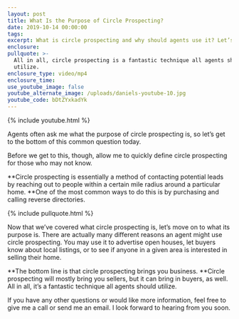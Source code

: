 ```yaml
---
layout: post
title: What Is the Purpose of Circle Prospecting?
date: 2019-10-14 00:00:00
tags:
excerpt: What is circle prospecting and why should agents use it? Let’s discuss.
enclosure:
pullquote: >-
  All in all, circle prospecting is a fantastic technique all agents should
  utilize.
enclosure_type: video/mp4
enclosure_time:
use_youtube_image: false
youtube_alternate_image: /uploads/daniels-youtube-10.jpg
youtube_code: bDtZYxkadYk
---
```


{% include youtube.html %}

Agents often ask me what the purpose of circle prospecting is, so let’s get to the bottom of this common question today.

Before we get to this, though, allow me to quickly define circle prospecting for those who may not know.

**Circle prospecting is essentially a method of contacting potential leads by reaching out to people within a certain mile radius around a particular home.&nbsp;**One of the most common ways to do this is by purchasing and calling reverse directories.

{% include pullquote.html %}

Now that we’ve covered what circle prospecting is, let’s move on to what its purpose is. There are actually many different reasons an agent might use circle prospecting. You may use it to advertise open houses, let buyers know about local listings, or to see if anyone in a given area is interested in selling their home.

**The bottom line is that circle prospecting brings you business.&nbsp;**Circle prospecting will mostly bring you sellers, but it can bring in buyers, as well. All in all, it’s a fantastic technique all agents should utilize.

If you have any other questions or would like more information, feel free to give me a call or send me an email. I look forward to hearing from you soon.